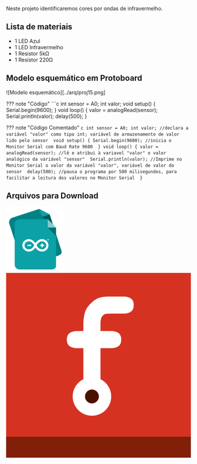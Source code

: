 Neste projeto identificaremos cores por ondas de infravermelho.

## Lista de materiais

 - 1 LED Azul
 - 1 LED Infravermelho
 - 1 Resistor 5kΩ
 - 1 Resistor 220Ω

## Modelo esquemático em Protoboard

![Modelo esquemático][../arq/proj15.png]

??? note "Código"
    ```c
    int sensor = A0;
    int valor; 
    void setup() {
      Serial.begin(9600); 
    }
    void loop() {
      valor = analogRead(sensor); 
      Serial.println(valor);
      delay(500); 
    }


??? note "Código Comentado"
    ```c
    int sensor = A0;
    int valor; //declara a variável "valor" como tipo int; variável de armazenamento de valor lido pelo sensor 
    void setup() {
      Serial.begin(9600); //inicia o Monitor Serial com Baud Rate 9600 
    }
    void loop() {
      valor = analogRead(sensor); //lê e atribui à variavel "valor" o valor analógico da variável "sensor" 
      Serial.println(valor); //Imprime no Monitor Serial o valor da variável "valor", variável de valor do sensor 
      delay(500); //pausa o programa por 500 milisegundos, para facilitar a leitura dos valores no Monitor Serial 
    }
    ```

## Arquivos para Download

[![Arquivo ino](../arq/ino.png)](../arq/proj15.ino)          [![Arquivo fzz](../arq/fzz.png)](../arq/proj15.fzz)

